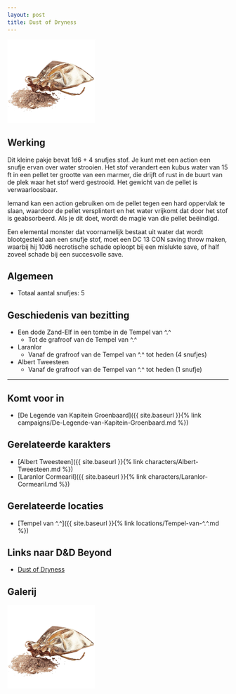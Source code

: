 ```yaml
---
layout: post
title: Dust of Dryness
---
```


<img src="../images/Dust of Dryness.png" alt="Dust of Dryness" width=200>

## Werking
Dit kleine pakje bevat 1d6 + 4 snufjes stof. Je kunt met een action een snufje ervan over water strooien. Het stof verandert een kubus water van 15 ft in een pellet ter grootte van een marmer, die drijft of rust in de buurt van de plek waar het stof werd gestrooid. Het gewicht van de pellet is verwaarloosbaar.

Iemand kan een action gebruiken om de pellet tegen een hard oppervlak te slaan, waardoor de pellet versplintert en het water vrijkomt dat door het stof is geabsorbeerd. Als je dit doet, wordt de magie van die pellet beëindigd.

Een elemental monster dat voornamelijk bestaat uit water dat wordt blootgesteld aan een snufje stof, moet een DC 13 CON saving throw maken, waarbij hij 10d6 necrotische schade oploopt bij een mislukte save, of half zoveel schade bij een succesvolle save.

## Algemeen
* Totaal aantal snufjes: 5

## Geschiedenis van bezitting
* Een dode Zand-Elf in een tombe in de Tempel van ^.^
  * Tot de grafroof van de Tempel van ^.^
* Laranlor
  * Vanaf de grafroof van de Tempel van ^.^ tot heden (4 snufjes)
* Albert Tweesteen
  * Vanaf de grafroof van de Tempel van ^.^ tot heden (1 snufje)

---

## Komt voor in
* [De Legende van Kapitein Groenbaard]({{ site.baseurl }}{% link campaigns/De-Legende-van-Kapitein-Groenbaard.md %})

## Gerelateerde karakters
* [Albert Tweesteen]({{ site.baseurl }}{% link characters/Albert-Tweesteen.md %})
* [Laranlor Cormearil]({{ site.baseurl }}{% link characters/Laranlor-Cormearil.md %})

## Gerelateerde locaties
* [Tempel van ^.^]({{ site.baseurl }}{% link locations/Tempel-van-^.^.md %})

## Links naar D&D Beyond
* [Dust of Dryness](https://www.dndbeyond.com/magic-items/4624-dust-of-dryness)

## Galerij
<img src="../images/Dust of Dryness.png" alt="Dust of Dryness" width=200>
